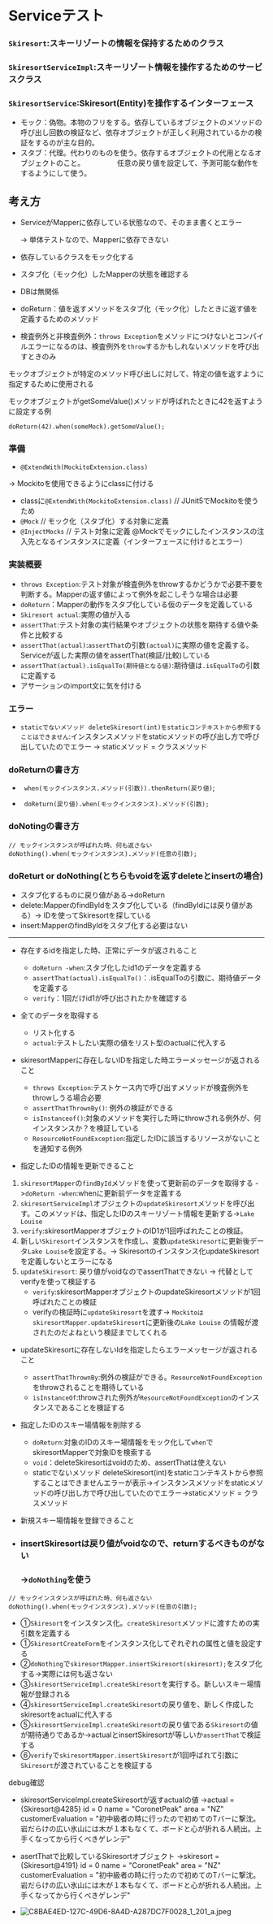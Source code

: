 # Serviceテスト

### `Skiresort`:スキーリゾートの情報を保持するためのクラス

### `SkiresortServiceImpl`:スキーリゾート情報を操作するためのサービスクラス

### `SkiresortService`:Skiresort(Entity)を操作するインターフェース

- モック：偽物。本物のフリをする。依存しているオブジェクトのメソッドの呼び出し回数の検証など、依存オブジェクトが正しく利用されているかの検証をするのが主な目的。
- スタブ：代理。代わりのものを使う。依存するオブジェクトの代用となるオブジェクトのこと。
　　　　  任意の戻り値を設定して、予測可能な動作をするようにして使う。

## 考え方

- ServiceがMapperに依存している状態なので、そのまま書くとエラー

  -> 単体テストなので、Mapperに依存できない
- 依存しているクラスをモック化する

- スタブ化（モック化）したMapperの状態を確認する
- DBは無関係
- doReturn：値を返すメソッドをスタブ化（モック化）したときに返す値を定義するためのメソッド
- 検査例外と非検査例外：`throws Exception`をメソッドにつけないとコンパイルエラーになるのは、検査例外を`throw`するかもしれないメソッドを呼び出すときのみ

モックオブジェクトが特定のメソッド呼び出しに対して、特定の値を返すように指定するために使用される

モックオブジェクトがgetSomeValue()メソッドが呼ばれたときに42を返すように設定する例

```doReturn(42).when(someMock).getSomeValue();```

### 準備

- `@ExtendWith(MockitoExtension.class)`

-> Mockitoを使用できるようにclassに付ける

- classに`@ExtendWith(MockitoExtension.class)` // JUnit5でMockitoを使うため
- `@Mock` // モック化（スタブ化）する対象に定義
- `@InjectMocks` // テスト対象に定義 @Mockでモックにしたインスタンスの注入先となるインスタンスに定義（インターフェースに付けるとエラー）

### 実装概要

- `throws Exception`:テスト対象が検査例外をthrowするかどうかで必要不要を判断する。Mapperの返す値によって例外を起こしそうな場合は必要
- `doReturn`：Mapperの動作をスタブ化している仮のデータを定義している
- `Skiresort actual`:実際の値が入る
- `assertThat`:テスト対象の実行結果やオブジェクトの状態を期待する値や条件と比較する
- `assertThat(actual)`:`assertThat`の引数`(actual)`に実際の値を定義する。Serviceが返した実際の値をassertThat(検証/比較)している
- `assertThat(actual).isEqualTo(期待値となる値)`:期待値は`.isEqualTo`の引数に定義する
- アサーションのimport文に気を付ける

### エラー

- `staticでないメソッド deleteSkiresort(int)をstaticコンテキストから参照することはできません`:インスタンスメソッドをstaticメソッドの呼び出し方で呼び出していたのでエラー
  -> staticメソッド = クラスメソッド


### doReturnの書き方

- ` when(モックインスタンス.メソッド(引数)).thenReturn(戻り値)`;

- ` doReturn(戻り値).when(モックインスタンス).メソッド(引数);`

### doNotingの書き方
```
// モックインスタンスが呼ばれた時、何も返さない
doNothing().when(モックインスタンス).メソッド(任意の引数);
```

### doReturt or doNothing(とちらもvoidを返すdeleteとinsertの場合)
- スタブ化するものに戻り値がある->doReturn
- delete:MapperのfindByIdをスタブ化している（findByIdには戻り値がある）-> IDを使ってSkiresortを探している
- insert:MapperのfindByIdをスタブ化する必要はない
---
- 存在するidを指定した時、正常にデータが返されること
    - `doReturn -when`:スタブ化したid1のデータを定義する
    - `assertThat(actual).isEqualTo()`：.isEqualToの引数に、期待値データを定義する
    - `verify`：1回だけid1が呼び出されたかを確認する

- 全てのデータを取得する
    - リスト化する
    - `actual`:テストしたい実際の値をリスト型のactualに代入する

- skiresortMapperに存在しないIDを指定した時エラーメッセージが返されること
    - `throws Exception`:テストケース内で呼び出すメソッドが検査例外をthrowしうる場合必要
    - `assertThatThrownBy()`: 例外の検証ができる
    - `isInstanceof()`:対象のメソッドを実行した時にthrowされる例外が、何インスタンスか？を検証している
    - `ResourceNotFoundException`:指定したIDに該当するリソースがないことを通知する例外

- 指定したIDの情報を更新できること

1. `skiresortMapper`の`findById`メソッドを使って更新前のデータを取得する ->`doReturn -when`:whenに更新前データを定義する
2. `skiresortServiceImpl`オブジェクトの`updateSkiresort`メソッドを呼び出す。このメソッドは、指定したIDのスキーリゾート情報を更新する->`Lake Louise`
3. `verify`:skiresortMapperオブジェクトのID1が1回呼ばれたことの検証。
4. 新しい`Skiresort`インスタンスを作成し、変数`updateSkiresort`に更新後データ`Lake Louise`を設定する。-> Skiresortのインスタンス化updateSkiresortを定義しないとエラーになる
5. `updateSkiresort`: 戻り値がvoidなのでassertThatできない -> 代替としてverifyを使って検証する
    - `verify`:skiresortMapperオブジェクトのupdateSkiresortメソッドが1回呼ばれたことの検証
    - verifyの検証時に`updateSkiresort`を渡す-> `MockitoはskiresortMapper.updateSkiresort`に更新後の`Lake Louise`
      の情報が渡されたのだよねという検証までしてくれる

- updateSkiresortに存在しないIdを指定したらエラーメッセージが返されること
    - `assertThatThrownBy`:例外の検証ができる。`ResourceNotFoundException`をthrowされることを期待している
    - `isInstanceOf`:throwされた例外が`ResourceNotFoundException`のインスタンスであることを検証する

- 指定したIDのスキー場情報を削除する
    - `doReturn`:対象のIDのスキー場情報をモック化して`when`でskiresortMapperで対象IDを検索する
    - `void`：deleteSkiresortはvoidのため、assertThatは使えない
    - staticでないメソッド deleteSkiresort(int)をstaticコンテキストから参照することはできませんエラーが表示->インスタンスメソッドをstaticメソッドの呼び出し方で呼び出していたのでエラー->staticメソッド = クラスメソッド

- 新規スキー場情報を登録できること
- ### insertSkiresortは戻り値がvoidなので、returnするべきものがない
  ### ->`doNothing`を使う
```
// モックインスタンスが呼ばれた時、何も返さない
doNothing().when(モックインスタンス).メソッド(任意の引数);
```


- ①`Skiresort`をインスタンス化。`createSkiresort`メソッドに渡すための実引数を定義する
- ①`SkiresortCreateForm`をインスタンス化してぞれぞれの属性と値を設定する
- ②`doNothing`で`skiresortMapper.insertSkiresort(skiresort);`をスタブ化する->実際には何も返さない
- ③`skiresortServiceImpl.createSkiresort`を実行する。新しいスキー場情報が登録される
- ④`skiresortServiceImpl.createSkiresort`の戻り値を、新しく作成したskiresortをactualに代入する
- ⑤`skiresortServiceImpl.createSkiresort`の戻り値である`Skiresort`の値が期待通りであるか->actualとinsertSkiresortが等しいか`assertThat`で検証する
- ⑥`verify`で`skiresortMapper.insertSkiresort`が1回呼ばれて引数に`Skiresort`が渡されていることを検証する

debug確認
- skiresortServiceImpl.createSkiresortが返すactualの値
  ->actual = {Skiresort@4285}
  id = 0
  name = "CoronetPeak"
  area = "NZ"
  customerEvaluation = "初中級者の時に行ったので初めてのTバーに撃沈。岩だらけの広い氷山には木が１本もなくて、ボードと心が折れる人続出。上手くなってから行くべきゲレンデ"
- asertThatで比較しているSkiresortオブジェクト
  ->skiresort = {Skiresort@4191}
  id = 0
  name = "CoronetPeak"
  area = "NZ"
  customerEvaluation = "初中級者の時に行ったので初めてのTバーに撃沈。岩だらけの広い氷山には木が１本もなくて、ボードと心が折れる人続出。上手くなってから行くべきゲレンデ"


- ![C8BAE4ED-127C-49D6-8A4D-A287DC7F0028_1_201_a.jpeg](..%2F..%2F..%2FPictures%2F%E5%86%99%E7%9C%9F%E3%83%A9%E3%82%A4%E3%83%96%E3%83%A9%E3%83%AA.photoslibrary%2Fresources%2Frenders%2FC%2FC8BAE4ED-127C-49D6-8A4D-A287DC7F0028_1_201_a.jpeg)